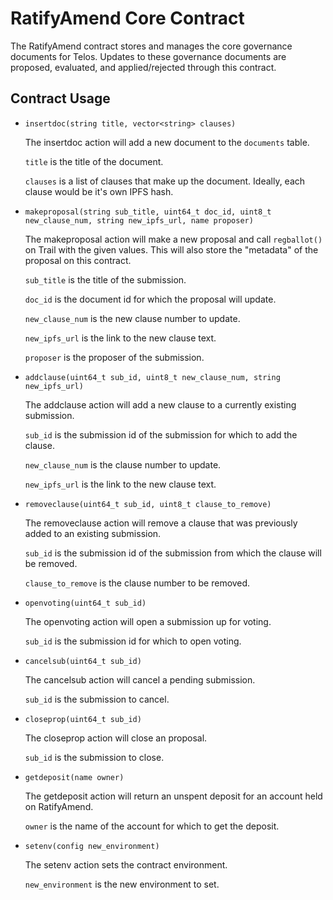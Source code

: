 # RatifyAmend Core Contract

The RatifyAmend contract stores and manages the core governance documents for Telos. Updates to these governance documents are proposed, evaluated, and applied/rejected through this contract.

## Contract Usage

* `insertdoc(string title, vector<string> clauses)`

    The insertdoc action will add a new document to the `documents` table.

    `title` is the title of the document.

    `clauses` is a list of clauses that make up the document. Ideally, each clause would be it's own IPFS hash.

* `makeproposal(string sub_title, uint64_t doc_id, uint8_t new_clause_num, string new_ipfs_url, name proposer)`

    The makeproposal action will make a new proposal and call `regballot()` on Trail with the given values. This will also store the "metadata" of the proposal on this contract.

    `sub_title` is the title of the submission.

    `doc_id` is the document id for which the proposal will update.

    `new_clause_num` is the new clause number to update.

    `new_ipfs_url` is the link to the new clause text.

    `proposer` is the proposer of the submission.

* `addclause(uint64_t sub_id, uint8_t new_clause_num, string new_ipfs_url)`

    The addclause action will add a new clause to a currently existing submission.

    `sub_id` is the submission id of the submission for which to add the clause.

    `new_clause_num` is the clause number to update.

    `new_ipfs_url` is the link to the new clause text.
    
* `removeclause(uint64_t sub_id, uint8_t clause_to_remove)`

    The removeclause action will remove a clause that was previously added to an existing submission.
    
    `sub_id` is the submission id of the submission from which the clause will be removed.

    `clause_to_remove` is the clause number to be removed.

* `openvoting(uint64_t sub_id)`

    The openvoting action will open a submission up for voting.

    `sub_id` is the submission id for which to open voting.

* `cancelsub(uint64_t sub_id)`

    The cancelsub action will cancel a pending submission.

    `sub_id` is the submission to cancel.

* `closeprop(uint64_t sub_id)`

    The closeprop action will close an proposal.

    `sub_id` is the submission to close.

* `getdeposit(name owner)`

    The getdeposit action will return an unspent deposit for an account held on RatifyAmend.

    `owner` is the name of the account for which to get the deposit.

* `setenv(config new_environment)`

    The setenv action sets the contract environment.

    `new_environment` is the new environment to set.
